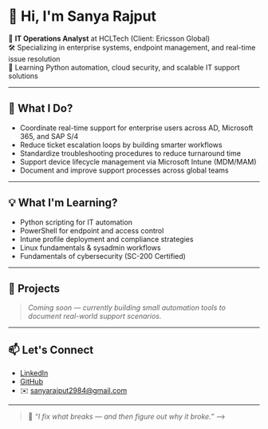 # 👋 Hi, I'm Sanya Rajput

🎯 **IT Operations Analyst** at HCLTech (Client: Ericsson Global)  
🛠️ Specializing in enterprise systems, endpoint management, and real-time issue resolution  
🚀 Learning Python automation, cloud security, and scalable IT support solutions  

---

## 🔧 What I Do?

- Coordinate real-time support for enterprise users across AD, Microsoft 365, and SAP S/4
- Reduce ticket escalation loops by building smarter workflows
- Standardize troubleshooting procedures to reduce turnaround time
- Support device lifecycle management via Microsoft Intune (MDM/MAM)
- Document and improve support processes across global teams

---

## 💡 What I'm Learning?

- Python scripting for IT automation
- PowerShell for endpoint and access control
- Intune profile deployment and compliance strategies
- Linux fundamentals & sysadmin workflows
- Fundamentals of cybersecurity (SC-200 Certified)

---

## 📂 Projects

> *Coming soon — currently building small automation tools to document real-world support scenarios.*
---

## 📫 Let's Connect

- [LinkedIn](https://www.linkedin.com/in/sanya-rajput2004)
- [GitHub](https://github.com/sanyarajput77)
- ✉️ sanyarajput2984@gmail.com

---

> 🧠 *“I fix what breaks — and then figure out why it broke.”*
-->
